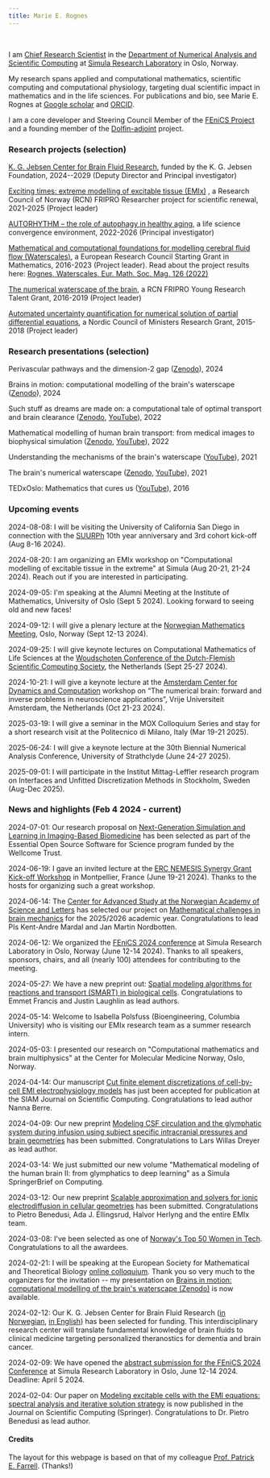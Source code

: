 ```yaml
---
title: Marie E. Rognes
---
```


&nbsp;
&nbsp;

I am [Chief Research Scientist](https://www.simula.no/people/meg) in
the [Department of Numerical Analysis and Scientific
Computing](https://www.simula.no/research/research-departments/numerical-analysis-and-scientific-computing)
at [Simula Research Laboratory](https://www.simula.no) in Oslo,
Norway. 

My research spans applied and computational mathematics, scientific
computing and computational physiology, targeting dual scientific
impact in mathematics and in the life sciences. For publications and
bio, see Marie E. Rognes at [Google
scholar](https://scholar.google.com/citations?user=BHyQJSAAAAAJ&hl=en)
and [ORCID](https://orcid.org/0000-0002-6872-3710).

I am a core developer and Steering Council Member of the [FEniCS
Project](https://www.fenicsproject.org) and a founding member of the
[Dolfin-adjoint](https://www.dolfin-adjoint.org/en/latest/) project. 

<h3>Research projects (selection) </h3>

[K. G. Jebsen Center for Brain Fluid Research](https://www.simula.no/about/news/new-jebsen-center-research-brain-fluids), funded by the K. G. Jebsen Foundation, 2024--2029 (Deputy Director and Principal investigator)

[Exciting times: extreme modelling of excitable tissue (EMIx)](https://www.simula.no/research/projects/exciting-times-extreme-modelling-excitable-tissue-emix) , a Research Council of Norway (RCN) FRIPRO Researcher project for scientific renewal, 2021-2025 (Project leader)
 
[AUTORHYTHM – the role of autophagy in healthy aging](https://www.uio.no/english/research/strategic-research-areas/life-science/research/convergence-environments/autorhythm/), a life science convergence environment, 2022-2026 (Principal investigator)
 
[Mathematical and computational foundations for modelling cerebral fluid flow (Waterscales)](https://www.simula.no/research/projects/waterscales-mathematical-and-computational-foundations-modeling-cerebral-fluid), a European Research Council Starting Grant in Mathematics, 2016-2023 (Project leader). Read about the project results here: [Rognes, Waterscales, Eur. Math. Soc. Mag. 126 (2022)](https://euromathsoc.org/magazine/articles/115)
 
[The numerical waterscape of the brain](https://www.simula.no/research/projects/waterscape-numerical-waterscape-brain), a RCN FRIPRO Young Research Talent Grant, 2016-2019 (Project leader)
 
[Automated uncertainty quantification for numerical solution of partial differential equations](https://www.simula.no/research/projects/auq-pde-automated-uncertainty-quantification-numerical-solutions-partial), a Nordic Council of Ministers Research Grant, 2015-2018 (Project leader)

<h3>Research presentations (selection) </h3>

Perivascular pathways and the dimension-2 gap ([Zenodo](https://zenodo.org/doi/10.5281/zenodo.12192254)), 2024

Brains in motion: computational modelling of the brain's waterscape ([Zenodo](https://doi.org/10.5281/zenodo.10687990)), 2024

Such stuff as dreams are made on: a computational tale of optimal transport and brain clearance ([Zenodo](https://doi.org/10.5281/zenodo.7838956), [YouTube](https://youtu.be/bX0Jm8BgF7o?si=uG1M8Yz8qWUNw0vC)), 2022
 
Mathematical modelling of human brain transport: from medical images to biophysical simulation ([Zenodo](https://doi.org/10.5281/zenodo.6401763), [YouTube](https://youtu.be/HSuVn8KJL-w?si=jxmdJGlpKN9JwN-1)), 2022

Understanding the mechanisms of the brain's waterscape ([YouTube](https://youtu.be/Uis7-h3iWug?si=3HQ1_okdAve6NZzF)), 2021

The brain's numerical waterscape ([Zenodo](https://doi.org/10.5281/zenodo.10688045), [YouTube](https://youtu.be/PcCuZiAJlEc?si=ra4Ley3k3btaMNnx)), 2021

TEDxOslo: Mathematics that cures us ([YouTube](https://youtu.be/FW1Z7cSUjmI?si=25TIWt5Lp980GfNl)), 2016 

<h3 id="future">Upcoming events</h3>

<p>2024-08-08: I will be visiting the University of California San Diego in connection with the <a href="https://www.simula.no/education/research-exchanges/suurph">SUURPh</a> 10th year anniversary and 3rd cohort kick-off (Aug 8-16 2024). </p>
<p>2024-08-20: I am organizing an EMIx workshop on "Computational modelling of excitable tissue in the extreme" at Simula (Aug 20-21, 21-24 2024). Reach out if you are interested in participating. </p>
<p>2024-09-05: I'm speaking at the Alumni Meeting at the Institute of Mathematics, University of Oslo (Sept 5 2024). Looking forward to seeing old and new faces! </p>
<p>2024-09-12: I will give a plenary lecture at the <a href="https://www.mn.uio.no/math/forskning/aktuelt/arrangementer/konferanser/nmm24/">Norwegian Mathematics Meeting</a>, Oslo, Norway (Sept 12-13 2024). </p>
<p>2024-09-25: I will give keynote lectures on Computational Mathematics of Life Sciences at the <a href="https://wsc.project.cwi.nl/woudschoten-conferences/2024-conference">Woudschoten Conference of the Dutch-Flemish Scientific Computing Society</a>, the Netherlands (Sept 25-27 2024). </p>
<p>2024-10-21: I will give a keynote lecture at the <a href="https://www.amsterdam-dynamics.nl/">Amsterdam Center for Dynamics and Computation</a> workshop on “The numerical brain: forward and inverse problems in neuroscience applications”, Vrije Universiteit Amsterdam, the Netherlands (Oct 21-23 2024).</p>
<p>2025-03-19: I will give a seminar in the MOX Colloquium Series and stay for a short research visit at the Politecnico di Milano, Italy (Mar 19-21 2025). </p>
<p>2025-06-24: I will give a keynote lecture at the 30th Biennial Numerical Analysis Conference, University of Strathclyde (June 24-27 2025).</p>
<p>2025-09-01: I will participate in the Institut Mittag-Leffler research program on Interfaces and Unfitted Discretization Methods in Stockholm, Sweden (Aug-Dec 2025).</p> 

<h3 id="news">News and highlights (Feb 4 2024 - current)</h3>

<p>2024-07-01: Our research proposal on <a href="https://chanzuckerberg.com/eoss/proposals/next-generation-simulation-and-learning-in-imaging-based-biomedicine/">Next-Generation Simulation and Learning in Imaging-Based Biomedicine</a> has been selected as part of the Essential Open Source Software for Science program funded by the Wellcome Trust. </p>
<p>2024-06-19: I gave an invited lecture at the <a href="https://erc-nemesis.eu/events/workshop-montpellier">ERC NEMESIS Synergy Grant Kick-off Workshop</a> in Montpellier, France (June 19-21 2024). Thanks to the hosts for organizing such a great workshop. </p>
<p>2024-06-14: The <a href="https://cas-nor.no/">Center for Advanced Study at the Norwegian Academy of Science and Letters</a> has selected our project on <a href="https://cas-nor.no/index.php/project/mathematical-challenges-brain-mechanics">Mathematical challenges in brain mechanics</a> for the 2025/2026 academic year. Congratulations to lead PIs Kent-Andre Mardal and Jan Martin Nordbotten. </p>
<p>2024-06-12: We organized the <a href="https://fenicsproject.org/fenics-2024/">FEniCS 2024 conference</a> at Simula Research Laboratory in Oslo, Norway (June 12-14 2024). Thanks to all speakers, sponsors, chairs, and all (nearly 100) attendees for contributing to the meeting.</p>
<p>2024-05-27: We have a new preprint out: <a href="https://doi.org/10.1101/2024.05.23.595604">Spatial modeling algorithms for reactions and transport (SMART) in biological cells</a>. Congratulations to Emmet Francis and Justin Laughlin as lead authors. </p>
<p>2024-05-14: Welcome to Isabella Polsfuss (Bioengineering, Columbia University) who is visiting our EMIx research team as a summer research intern. </p>
<p>2024-05-03: I presented our research on "Computational mathematics and brain multiphysics" at the Center for Molecular Medicine Norway, Oslo, Norway. </p>
<p>2024-04-14: Our manuscript <a href="https://doi.org/10.48550/arXiv.2306.03001"> Cut finite element discretizations of cell-by-cell EMI electrophysiology models</a> has just been accepted for publication at the SIAM Journal on Scientific Computing. Congratulations to lead author Nanna Berre. </p>
<p>2024-04-09: Our new preprint <a href="https://doi.org/10.1101/2024.04.08.588508">Modeling CSF circulation and the glymphatic system during infusion using subject specific intracranial pressures and brain geometries</a> has been submitted. Congratulations to Lars Willas Dreyer as lead author. </p>
<p>2024-03-14: We just submitted our new volume "Mathematical modeling of the human brain II: from glymphatics to deep learning" as a Simula SpringerBrief on Computing. </p>
<p>2024-03-12: Our new preprint <a href="https://arxiv.org/abs/2403.04491">Scalable approximation and solvers for ionic electrodiffusion in cellular geometries</a> has been submitted. Congratulations to Pietro Benedusi, Ada J. Ellingsrud, Halvor Herlyng and the entire EMIx team. </p>
<p>2024-03-08: I've been selected as one of <a href="https://www.abelia.no/50techkvinner/2024/">Norway's Top 50 Women in Tech</a>. Congratulations to all the awardees. </p>
<p>2024-02-21: I will be speaking at the European Society for Mathematical and Theoretical Biology <a href="https://www.esmtb.org/event-5597467">online colloquium</a>. Thank you so very much to the organizers for the invitation -- my presentation on <a href="https://doi.org/10.5281/zenodo.10687990">Brains in motion: computational modelling of the brain's waterscape (Zenodo)</a> is now available. </p>
<p>2024-02-12: Our K. G. Jebsen Center for Brain Fluid Research (<a href="https://stiftkgj.no/nyheter/nytt-k-g-jebsen-senter-for-hjernevaeskeforskning/">in Norwegian</a>, <a href="https://www.simula.no/about/news/new-jebsen-center-research-brain-fluids">in English</a>) has been selected for funding. This interdisciplinary research center will translate fundamental knowledge of brain fluids to clinical medicine targeting personalized theranostics for dementia and brain cancer. </p>
<p>2024-02-09: We have opened the <a href="https://fenicsproject.org/fenics-2024/">abstract submission for the FEniCS 2024 Conference</a> at Simula Research Laboratory in Oslo, June 12-14 2024. Deadline: April 5 2024.</p>
<p>2024-02-04: Our paper on <a href="https://link.springer.com/article/10.1007/s10915-023-02449-2">Modeling excitable cells with the EMI equations: spectral analysis and iterative solution strategy</a> is now published in the Journal on Scientific Computing (Springer). Congratulations to Dr. Pietro Benedusi as lead author.</p>

<h4 id="credit">Credits</h4>

The layout for this webpage is based on that of my colleague [Prof. Patrick E. Farrell](https://pefarrell.org/). (Thanks!)
